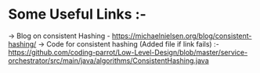 # Some Useful Links :-

-> Blog on consistent Hashing - https://michaelnielsen.org/blog/consistent-hashing/
-> Code for consistent hashing (Added file if link fails) :- https://github.com/coding-parrot/Low-Level-Design/blob/master/service-orchestrator/src/main/java/algorithms/ConsistentHashing.java


